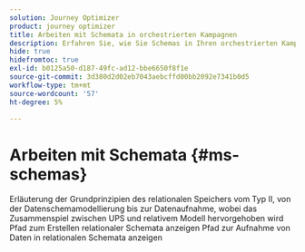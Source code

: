 ```yaml
---
solution: Journey Optimizer
product: journey optimizer
title: Arbeiten mit Schemata in orchestrierten Kampagnen
description: Erfahren Sie, wie Sie Schemas in Ihren orchestrierten Kampagnen erstellen und verwalten
hide: true
hidefromtoc: true
exl-id: b0125a50-d187-49fc-ad12-bbe6650f8f1e
source-git-commit: 3d380d2d02eb7043aebcffd00bb2092e7341b0d5
workflow-type: tm+mt
source-wordcount: '57'
ht-degree: 5%

---
```


# Arbeiten mit Schemata {#ms-schemas}

Erläuterung der Grundprinzipien des relationalen Speichers vom Typ II, von der Datenschemamodellierung bis zur Datenaufnahme, wobei das Zusammenspiel zwischen UPS und relativem Modell hervorgehoben wird
Pfad zum Erstellen relationaler Schemata anzeigen
Pfad zur Aufnahme von Daten in relationalen Schemata anzeigen
